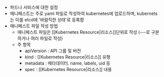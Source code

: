 - 파드나 서비스에 대한 설정
- 매니페스트는 주로 yaml 파일로 작성하여 kubernetes에 업로드하며, kubernets는 이를 etcd에 '바람직한 상태'로 등록함
- 매니페스트 파일 작성 방법
	- 매니페스트 파일은 [[Kubernetes Resource|리소스]]단위로 작성 (---로 구분하거나 여러 파일로 작성)
	- 주 항목
		- apiVersion : API 그룹 및 버전
		- kind : [[Kubernetes Resource|리소스]] 유형
		- metadata : 메타데이터. name, labels, uid 등
		- spec : [[Kubernetes Resource|리소스]] 내용
